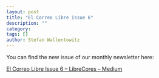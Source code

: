 ```yaml
---
layout: post
title: "El Correo Libre Issue 6"
description: ""
category:
tags: []
author: Stefan Wallentowitz
---
```


You can find the new issue of our monthly newsletter here:

<script async src="https://static.medium.com/embed.js"></script><a class="m-story" href="https://medium.com/librecores/el-correo-libre-issue-6-9206cbee73f4">El Correo Libre Issue 6 – LibreCores – Medium</a>
